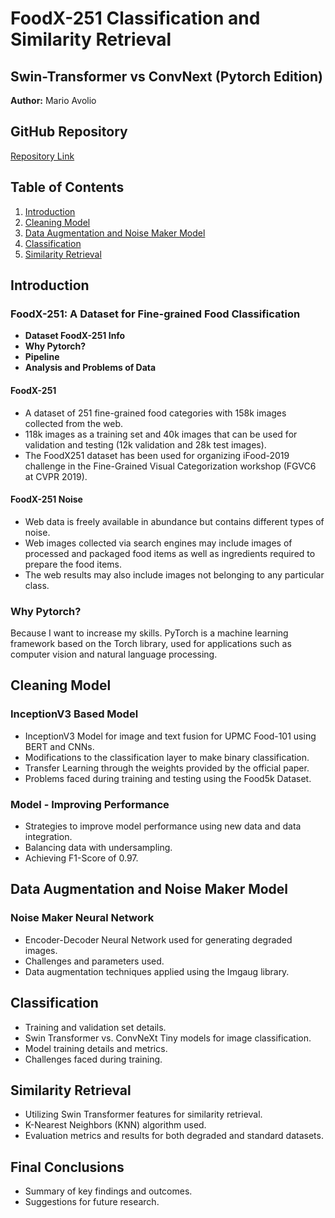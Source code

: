 # FoodX-251 Classification and Similarity Retrieval

## Swin-Transformer vs ConvNext (Pytorch Edition)

**Author:** Mario Avolio

## GitHub Repository

[Repository Link](https://github.com/MarioAvolio/FoodX-251-Classification-ConvNext-vs-SwinTransformer)

## Table of Contents

01. [Introduction](#introduction)
02. [Cleaning Model](#cleaning-model)
03. [Data Augmentation and Noise Maker Model](#data-augmentation-and-noise-maker-model)
04. [Classification](#classification)
05. [Similarity Retrieval](#similarity-retrieval)

## Introduction

### FoodX-251: A Dataset for Fine-grained Food Classification

- **Dataset FoodX-251 Info**
- **Why Pytorch?**
- **Pipeline**
- **Analysis and Problems of Data**

#### FoodX-251

- A dataset of 251 fine-grained food categories with 158k images collected from the web.
- 118k images as a training set and 40k images that can be used for validation and testing (12k validation and 28k test images).
- The FoodX251 dataset has been used for organizing iFood-2019 challenge in the Fine-Grained Visual Categorization workshop (FGVC6 at CVPR 2019).

#### FoodX-251 Noise

- Web data is freely available in abundance but contains different types of noise.
- Web images collected via search engines may include images of processed and packaged food items as well as ingredients required to prepare the food items.
- The web results may also include images not belonging to any particular class.

### Why Pytorch?

Because I want to increase my skills. PyTorch is a machine learning framework based on the Torch library, used for applications such as computer vision and natural language processing.

## Cleaning Model

### InceptionV3 Based Model

- InceptionV3 Model for image and text fusion for UPMC Food-101 using BERT and CNNs.
- Modifications to the classification layer to make binary classification.
- Transfer Learning through the weights provided by the official paper.
- Problems faced during training and testing using the Food5k Dataset.

### Model - Improving Performance

- Strategies to improve model performance using new data and data integration.
- Balancing data with undersampling.
- Achieving F1-Score of 0.97.

## Data Augmentation and Noise Maker Model

### Noise Maker Neural Network

- Encoder-Decoder Neural Network used for generating degraded images.
- Challenges and parameters used.
- Data augmentation techniques applied using the Imgaug library.

## Classification

- Training and validation set details.
- Swin Transformer vs. ConvNeXt Tiny models for image classification.
- Model training details and metrics.
- Challenges faced during training.

## Similarity Retrieval

- Utilizing Swin Transformer features for similarity retrieval.
- K-Nearest Neighbors (KNN) algorithm used.
- Evaluation metrics and results for both degraded and standard datasets.

## Final Conclusions

- Summary of key findings and outcomes.
- Suggestions for future research.

